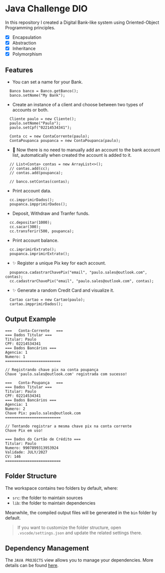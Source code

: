 # Java Challenge DIO

In this repository I created a Digital Bank-like system using Oriented-Object Programming principles.

- [x] Encapsulation
- [x] Abstraction
- [x] Inheritance
- [x] Polymorphism

## Features

- You can set a name for your Bank.
```
  Banco banco = Banco.getBanco();
  banco.setNome("My Bank");
```

- Create an instance of a client and choose between two types of accounts or both.
```
  Cliente paulo = new Cliente();
  paulo.setNome("Paulo");
  paulo.setCpf("02214534341");

  Conta cc = new ContaCorrente(paulo);
  ContaPoupanca poupanca = new ContaPoupanca(paulo);
```

- :art: Now there is no need to manually add an account to the bank account list, automatically when created the account is added to it.
```
  // List<Conta> contas = new ArrayList<>();
  // contas.add(cc);
  // contas.add(poupanca);

  // banco.setContas(contas);
```

- Print account data.
```
  cc.impprimirDados();
  poupanca.impprimirDados();
```

- Deposit, Withdraw and Tranfer funds.
```
  cc.depositar(1000);
  cc.sacar(300);
  cc.transferir(500, poupanca);
```

- Print account balance.
```
  cc.imprimirExtrato();
  poupanca.imprimirExtrato();
```

- :sparkles: Register a unique Pix key for each account.
```
  poupanca.cadastrarChavePix("email", "paulo.sales@outlook.com", contas);
  cc.cadastrarChavePix("email", "paulo.sales@outlook.com", contas);
```

- :sparkles: Generate a random Credit Card and visualize it.
```
  Cartao cartao = new Cartao(paulo);
  cartao.impprimirDados();
```

## Output Example

```
===   Conta-Corrente   ===
=== Dados Titular ===
Titular: Paulo
CPF: 02214534341
=== Dados Bancários ===
Agencia: 1
Numero: 1
=========================

// Registrando chave pix na conta poupança
Chave 'paulo.sales@outlook.com' registrada com sucesso!

===   Conta-Poupança   ===
=== Dados Titular ===
Titular: Paulo
CPF: 02214534341
=== Dados Bancários ===
Agencia: 1
Numero: 2
Chave Pix: paulo.sales@outlook.com
=========================

// Tentando registrar a mesma chave pix na conta corrente
Chave Pix em uso!

=== Dados do Cartão de Crédito ===
Titular: Paulo
Numero: 9907899313953924
Validade: JULY/2027
CV: 146
=========================
```


## Folder Structure

The workspace contains two folders by default, where:

- `src`: the folder to maintain sources
- `lib`: the folder to maintain dependencies

Meanwhile, the compiled output files will be generated in the `bin` folder by default.

> If you want to customize the folder structure, open `.vscode/settings.json` and update the related settings there.

## Dependency Management

The `JAVA PROJECTS` view allows you to manage your dependencies. More details can be found [here](https://github.com/microsoft/vscode-java-dependency#manage-dependencies).
